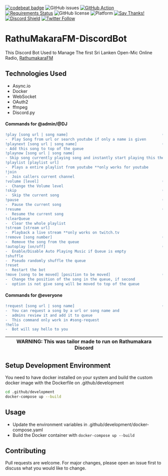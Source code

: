 [![codebeat badge](https://codebeat.co/badges/2feda3cc-114f-40a1-a9e2-b6dc26ce3fd2)](https://codebeat.co/projects/github-com-mrsupiri-rathumakarafm-discordbot-master)
![GitHub issues](https://img.shields.io/github/issues/mrsupiri/RathuMakaraFM-DiscordBot)
[![GitHub Action](https://github.com/mrsupiri/RathuMakaraFM-DiscordBot/workflows/Docker%20CI/CD%20Pipeline/badge.svg)](https://github.com/mrsupiri/RathuMakaraFM-DiscordBot/actions)
[![Requirements Status](https://requires.io/github/mrsupiri/RathuMakaraFM-DiscordBot/requirements.svg?branch=master)](https://requires.io/github/mrsupiri/RathuMakaraFM-DiscordBot/requirements/?branch=master)
![GitHub license](https://img.shields.io/github/license/mrsupiri/RathuMakaraFM-DiscordBot)
![Platform](https://img.shields.io/badge/platform-Kubernetes/Docker/Linux-blue)
[![Say Thanks!](https://img.shields.io/badge/Say%20Thanks-!-1EAEDB.svg)](https://saythanks.io/to/mrsupiri)
[![Discord Shield](https://discordapp.com/api/guilds/589829086583455757/widget.png?style=shield)](https://discord.gg/8dQCZzk)
[![Twitter Follow](https://img.shields.io/twitter/follow/mrsupiri?style=social)](https://twitter.com/mrsupiri)


# RathuMakaraFM-DiscordBot
This Discord Bot Used to Manage The first Sri Lanken Open-Mic Online Radio, [RathumakaraFM](http://rathumakara.com/)


## Technologies Used
- Async.io 
- Docker
- WebSocket
- OAuth2
- ffmpeg
- Discord.py

#### Commands for @admin/@DJ
```diff
!play [song url | song name]                                          (alias - !p)
-  Play Song from url or search youtube if only a name is given
!playnext [song url | song name]                                      (alias - !pn)
- Add this song to top of the queue
!playnow [song url | song name] 
- Skip song currently playing song and instantly start playing this the song
!playlist [playlist url]
-  Plays a entire playlist from youtube **only works for youtube
!join
-  Join callers current channel
!volume [level]                                                       (alias - !v)
-  Change the Volume level
!skip                                                                 (alias - !s)
-  Skip the current song
!pause                                                                (alias - !ps)
-  Pause the current song
!resume                                                               (alias - !r)
-  Resume the current song
!clearQueue
-  Clear the whole playlist
!stream [stream url]
-  Playback a live stream **only works on twitch.tv
!remove [song number]                                                 (alias - !rm)
-  Remove the song from the queue
!autoplay [on/off]                                                    (alias - !ap)
-  Enable/Disable Auto Playing Music if Queue is empty
!shuffle
-  Pseudo randomly shuffle the queue
!reset
-  Restart the bot
!move [song to be moved] [position to be moved]                       (alias - !m)
-  Change the position of the song in the queue, if second 
-  option is not give song will be moved to top of the queue
```

#### Commands for @everyone
```diff
!request [song url | song name]                                       (alias - !req)
-  You can request a song by a url or song name and 
-  admins review it and add it to queue
-  This command only work in #song-request
!hello
-  Bot will say hello to you
```

| WARNING: This was tailor made to run on Rathumakara Discord |
| --- |

## Setup Development Environment 

You need to have docker installed on your system and build the custom docker image with the Dockerfile on .github/development

```bash
cd .github/development
docker-compose up --build
```

## Usage
- Update the environment variables in .github/development/docker-compose.yaml
- Build the Docker container with `docker-compose up --build`

## Contributing
Pull requests are welcome. For major changes, please open an issue first to discuss what you would like to change.

